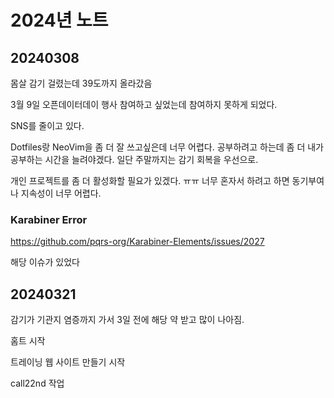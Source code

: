 # 2024년 노트

## 20240308

몸살 감기 걸렸는데 39도까지 올라갔음

3월 9일 오픈데이터데이 행사 참여하고 싶었는데 참여하지 못하게 되었다.

SNS를 줄이고 있다.

Dotfiles랑 NeoVim을 좀 더 잘 쓰고싶은데 너무 어렵다. 공부하려고 하는데 좀 더 내가 공부하는 시간을 늘려야겠다. 일단 주말까지는 감기 회복을 우선으로.

개인 프로젝트를 좀 더 활성화할 필요가 있겠다. ㅠㅠ 너무 혼자서 하려고 하면 동기부여나 지속성이 너무 어렵다.

### Karabiner Error

https://github.com/pqrs-org/Karabiner-Elements/issues/2027

해당 이슈가 있었다

## 20240321

감기가 기관지 염증까지 가서 3일 전에 해당 약 받고 많이 나아짐.

홈트 시작

트레이닝 웹 사이트 만들기 시작

call22nd 작업

